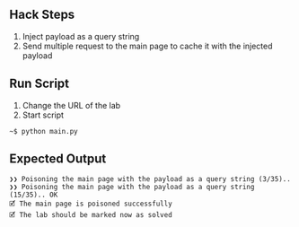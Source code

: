 ## Hack Steps

1. Inject payload as a query string
2. Send multiple request to the main page to cache it with the injected payload

## Run Script

1. Change the URL of the lab
2. Start script

```
~$ python main.py
```

## Expected Output

```
❯❯ Poisoning the main page with the payload as a query string (3/35)..
❯❯ Poisoning the main page with the payload as a query string (15/35).. OK
🗹 The main page is poisoned successfully
🗹 The lab should be marked now as solved
```
